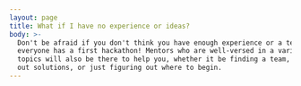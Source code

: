 ```yaml
---
layout: page
title: What if I have no experience or ideas?
body: >-
  Don't be afraid if you don't think you have enough experience or a team -
  everyone has a first hackathon! Mentors who are well-versed in a variety of
  topics will also be there to help you, whether it be finding a team, fleshing
  out solutions, or just figuring out where to begin.
---
```


